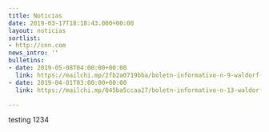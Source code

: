 ```yaml
---
title: Noticias
date: 2019-03-17T18:18:43.000+00:00
layout: noticias
sortlist:
- http://cnn.com
news_intro: ''
bulletins:
- date: 2019-05-08T04:00:00+00:00
  link: https://mailchi.mp/2fb2a0719bba/boletn-informativo-n-9-waldorf-pucn
- date: 2019-04-01T03:00:00+00:00
  link: https://mailchi.mp/045ba5ccaa27/boletn-informativo-n-13-waldorf-pucn

---
```

testing 1234